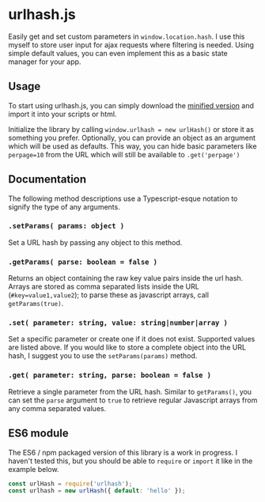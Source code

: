 # urlhash.js
Easily get and set custom parameters in `window.location.hash`. I use this myself to store user input for ajax requests where filtering is needed. Using simple default values, you can even implement this as a basic state manager for your app.

## Usage
To start using urlhash.js, you can simply download the [minified version](https://raw.githubusercontent.com/EastingAndNorthing/urlhash/master/dist/urlhash.min.js) and import it into your scripts or html.

Initialize the library by calling `window.urlhash = new urlHash()` or store it as something you prefer. Optionally, you can provide an object as an argument which will be used as defaults. This way, you can hide basic parameters like `perpage=10` from the URL which will still be available to `.get('perpage')`

## Documentation

The following method descriptions use a Typescript-esque notation to signify the type of any arguments.

### `.setParams( params: object )`
Set a URL hash by passing any object to this method. 

### `.getParams( parse: boolean = false )`
Returns an object containing the raw key value pairs inside the url hash. Arrays are stored as comma separated lists inside the URL (`#key=value1,value2`); to parse these as javascript arrays, call `getParams(true)`.

### `.set( parameter: string, value: string|number|array )`
Set a specific parameter or create one if it does not exist. Supported values are listed above. If you would like to store a complete object into the URL hash, I suggest you to use the `setParams(params)` method.

### `.get( parameter: string, parse: boolean = false )`
Retrieve a single parameter from the URL hash. Similar to `getParams()`, you can set the `parse` argument to `true` to retrieve regular Javascript arrays from any comma separated values.

## ES6 module
The ES6 / npm packaged version of this library is a work in progress. I haven't tested this, but you should be able to `require` or `import` it like in the example below.

```javascript
const urlHash = require('urlhash');
const urlhash = new urlHash({ default: 'hello' });
```
